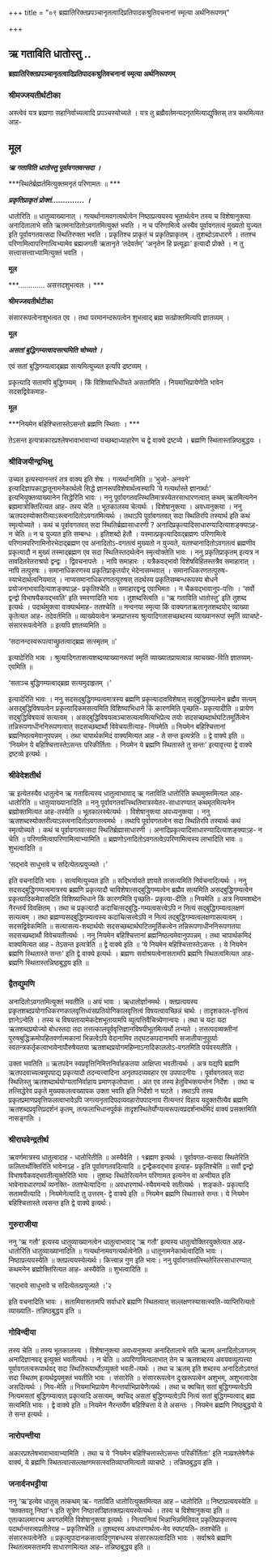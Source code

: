 +++
title = "०९ ब्रह्मातिरिक्तप्रपञ्चानृतत्वादिप्रतिपादकश्रुतिवचनानां स्मृत्या अर्थनिरूपणम्"

+++


## ऋ गताविति धातोस्तु ..

**ब्रह्मातिरिक्तप्रपञ्चानृतत्वादिप्रतिपादकश्रुतिवचनानां स्मृत्या अर्थनिरूपणम्**

### **श्रीमज्जयतीर्थटीका**

अस्त्वेवं यत्र ब्रह्मणा सहानिर्वाच्यत्वादि प्रपञ्चस्योच्यते । यत्र तु ब्रह्मैवर्तमन्यदनृतमित्याद्युक्तिस् तत्र कथमित्यत आह-

## **मूल**

***ऋ गताविति धातोस्तु पूर्वावगतवत्सदा ।***

***स्थितेर्ब्रह्मर्तमित्युक्तमनृतं परिणामतः ॥ ***

***प्रकृतिप्राकृतं प्रोक्तं.............. ।***

धातोरिति ॥ धातुव्याख्यानात् । गत्यर्थानामवगत्यर्थत्वेन निष्ठाप्रत्ययस्य भूतार्थत्वेन तस्य च विशेषानुक्त्या अनादितालाभे सति ऋतमनादितोऽवगतमित्युक्तं भवति । न च परिणामित्वे अस्यैव पूर्वावगतत्वं
मुख्यतो युज्यत इति पूर्वावगतवत्सदा स्थितिरुक्ता भवति । प्रकृतिश्च प्राकृतं च प्रकृतिप्राकृतम् । तुशब्दोऽवधारणे । ततश्च परिणामित्वापरिणात्विभ्यामेव ब्रह्मजगती ऋतानृते ‘तदेवर्तम्’ ‘अनृतेन हि प्रत्यूढाः’ इत्यादौ प्रोक्ते । न तु सत्त्वासत्त्वाभ्यामित्युक्तं भवति ।

**मूल**

***............. असत्तदशुभत्वतः । ***

**श्रीमज्जयतीर्थटीका**

संसाररूपत्वेनाशुभत्वत एव । तथा परमानन्दरूपत्वेन शुभत्वाद् ब्रह्म सत्प्रोक्तमित्यपि ज्ञातव्यम् ।

**मूल**

***असतां बुद्धिगम्यत्वादसत्यमिति चोच्यते ।***

एवं सतां बुद्धिगम्यत्वाद्ब्रह्म सत्यमित्युच्यत इत्यपि द्रष्टव्यम् ।

प्रकृत्यादि सतामपि बुद्धिगम्यम् । किं विशिष्याभिधीयते असतामिति । नियमाभिप्रायेणेति भावेन सदसद्विवेकमाह-

**मूल**

***नियमेन बहिश्चित्तास्तेऽसन्तो ब्रह्मणि स्थिताः । ***

तेऽसन्त इत्यत्राकारप्रश्लेषभावाभावाभ्यां यच्छब्दाध्याहारेण च द्वे वाक्ये द्रष्टव्ये । ब्रह्मणि स्थितास्तन्निष्ठबुद्धयः ।

### **श्रीविजयीन्द्रभिक्षु**

उच्यत इत्यस्यानन्तरं तत्र वाक्य इति शेषः । गत्यर्थानामिति ॥ ‘भुजो- अनवने’ इत्यादिज्ञापकाद्धातूनामनेकार्थत्वे सिद्धे ज्ञानरूपविशेषार्थत्वस्यापि ‘ये गत्यर्थास्ते ज्ञानार्थाः’ इत्यभियुक्तव्याख्यानेन सिद्धेरिति भावः । ननु पूर्वावगतवत्स्थितिमात्रस्येतरसाधारणत्वात् कथम् ऋतमित्यनेन ब्रह्ममात्रोक्तिरित्यत आह- तस्य चेति ॥ भूतकालस्य चेत्यर्थः । विशेषानुक्त्या । अवध्यनुक्त्या । ननु ऋतपदस्योक्तरीत्याऽस्त्वनादितोऽवगतमित्यर्थः । तथाऽपि पूर्वावगतवत् सदा स्थितिरपि तस्यार्थ इति कथं स्मृत्योच्यते । कथं च पूर्वावगतवत् सदा स्थितिर्ब्रह्मासाधारणी ? अनादिप्रकृत्यादिसाधारण्यादित्याशङ्क्याऽह- न चेति ॥ न च युज्यत इति सम्बन्धः । इतिशब्दो हेतौ । यस्मात्प्रकृत्यादिवद्ब्रह्मणः परिणामित्वे परिणामपरिणामिनोरभेदाद्ब्रह्मण एव अनादितोऽ-वगतत्वं मुख्यतो न युज्यते, यतश्चानादितोऽवगतत्वं ब्रह्मणीव प्रकृत्यादौ न मुख्यं तस्माद्ब्रह्मण एव सदा स्थितिस्तदर्थत्वेन स्मृत्योक्तेति भावः । ननु प्रकृतिप्राकृतम् इत्यत्र न तावदितरेतराश्रयो द्वन्द्वः । द्विवचनापत्तेः । नापि समाहारः । यत्रैकवद्भावो विशेषविहितस्तत्रैव समाहारात् । नापि तत्पुरुषः । समानाधिकरणस्य प्रकृतिप्राकृतयोर् भेदेनासम्भवात् । समानाधिकरणतत्पुरुष-स्याभेदार्थत्वनियमात् । नाप्यसमानाधिकरणतत्पुरुषस् तदर्थस्य प्रकृतिसम्बन्धरूपस्य बोधने प्रयोजनाभावादित्याशङ्क्याऽह- प्रकृतिश्चेति ॥ समाहारद्वन्द्व एवाभिमतः । न चैकवद्भावानुप-पत्तिः । ‘सर्वो द्वन्द्वो विभाषयैकवद्भवति’ इति स्मरणादिति भावः । तुशब्दस्त्विति ॥ ‘ऋ गताविति धातोस्तु’ इति तुशब्द इत्यर्थः । पदार्थमुक्त्वा वाक्यार्थमाह- ततश्चेति ॥ नन्वनया स्मृत्या किं वाक्यगतऋतानृतशब्दयोर् व्याख्या कृतेत्यत आह- तदेवर्तमिति ॥ व्याख्येयत्वेन क्रमप्राप्तस्य श्रुत्यादिगतासच्छब्दस्य व्याख्यानरूपां स्मृतिं व्याचष्टे- संसाररूपत्वेनेति ॥ इत्यपि ज्ञातव्यमिति ॥

‘सदानन्दस्वरूपत्वाच्छ्रुतत्वाद्ब्रह्म सत्स्मृतम् ॥’

इत्यादेरिति भावः । श्रुत्यादिगतासत्यशब्दव्याख्यानरूपां स्मृतिं व्याख्यातप्रायत्वान्न व्याचख्या-विति ज्ञातव्यम्- एवमिति ॥

‘सताञ्च बुद्धिगम्यत्वाद्ब्रह्म सत्यमुदाहृतम् ।’

इत्यादेरिति भावः । ननु सदसद्बुद्धिगम्यत्वमात्रस्य ब्रह्मणि प्रकृत्यादावविशेषात् सद्बुद्धिगम्यत्वेन ब्रह्मैव सत्यम् असद्बुद्धिविषयत्वेन प्रकृत्यादिकमसत्यमिति विशिष्याभिधाने किं कारणमिति पृच्छति- प्रकृत्यादीति ॥ प्रायेण सद्बुद्धिविषयत्वं सत्यत्वम् । असद्बुद्धिविषयत्वञ्चासत्यत्वमित्यभिप्रेत्य तयोः सदसच्छब्दार्थघटितमूर्तित्वेन तन्निरूपणाधीननिरूपणत्वात् सदसच्छब्दार्थौ विवेचयतीत्याह- नियमेति ॥ नियमेन बहिश्चित्तानां ब्रह्मनिष्ठत्वमेवानुपपन्नम् । तथा चापार्थकमिदं वाक्यमित्यत आह - ते सन्त इत्यत्रेति ॥ द्वे वाक्ये इति ॥ ‘नियमेन ये बहिश्चित्तास्तेऽसन्तः परिकीर्तिताः । नियमेन ये ब्रह्मणि स्थितास्ते तु सन्तः’ इत्यावृत्त्या द्वे वाक्ये द्रष्टव्ये इत्यर्थः ।

### **श्रीवेदेशतीर्थ**

ऋ इत्येतस्यैव धातुत्वेन ऋ गतावित्यस्य धातुत्वाभावाद् ऋ गताविति धातोरिति कथमुक्तमित्यत आह- धातोरिति ॥ धातुव्याख्यानादिति ॥ ननु पूर्वावगतवत्स्थितिमात्रस्येतर-साधारण्यात् कथमृतमित्यनेन ब्रह्मोक्तमित्यत आह-तस्येति ॥ भूतकालस्येत्यर्थः । विशेषानुक्त्या अवध्यनुक्त्या । ननु ऋतशब्दस्योक्तरीत्याऽस्त्वनादितोऽवगतत्वमर्थः । तथापि पूर्वावगतत्वेन सदा स्थितिरपि तस्यार्थः कथं स्मृत्योच्यते । कथं च पूर्वावगतवत्सदा स्थितिर्ब्रह्मासाधारणी । अनादिप्रकृत्यादिसाधारण्यादित्याशङ्क्याऽह- न चेति ॥ परिणामित्वापरिणामित्वाभ्यामिति ॥ ब्रह्मणोऽनादितोऽवगतत्वेऽपरिणामित्वस्य लाभादिति भावः ॥ शुभत्वादिति ॥

‘सद्भावे साधुभावे च सदित्येतत्प्रयुज्यते ।’

इति वचनादिति भावः । सत्यमित्युच्यत इति ॥ सद्भिर्यायते ज्ञायते तत्सत्यमिति निर्वचनादित्यर्थः । ननु सदसद्बुद्धिगम्यत्वमात्रस्य ब्रह्मणि प्रकृत्यादौ चाविशेषात्सद्बुद्धिगम्यत्वेन ब्रह्मैव सत्यमिति असद्बुद्धिगम्यत्वेन प्रकृत्यादिकमेवासदिति विशिष्याभिधाने किं कारणमिति पृच्छति- प्रकृत्या-दीति ॥ नियमेति ॥ अत्र नियमशब्देन नैरन्तर्यं विवक्षितम् । तथा च प्रकृत्यादौ कदाचित्सद्बुद्धि-गम्यत्वसत्त्वेऽपि न नित्यं सद्बुद्धिगम्यत्वलक्षणं सत्यत्वम् । तथा ब्रह्मण्यसद्बुद्धिगम्यत्वस्य कदाचित्सत्त्वेऽपि न नित्यं तद्बुद्धिगम्यत्वलक्षणासत्यत्वम् । सदसद्विवेकमिति ॥ सत्यासत्य-शब्दार्थयोः सदसच्छब्दार्थघटितमूर्तिकत्वेन तन्निरूपणाधीननिरूपणतया सदसच्छब्दार्थौ विवेचयतीत्यर्थः । ननु नियमेन बहिश्चित्तानां ब्रह्मनिष्ठत्वमेवानुपपन्नम् । तथा चापार्थकमिदं
वाक्यमित्यत आह - तेऽसन्त इत्यत्रेति ॥ द्वे वाक्ये इति ॥ ‘ये नियमेन बहिश्चित्तास्तेऽसन्तः । ये नियमेन ब्रह्मणि स्थितास्ते सन्तः’ इति द्वे वाक्ये इत्यर्थः । ब्रह्मणः सर्वाश्रयत्वेनासतामपि ब्रह्मणि स्थितत्वमित्यत आह- ब्रह्मणि स्थितास्तन्निष्ठबुद्धय इति ॥

### **द्वैतद्युमणि**

अनादितोऽवगतमित्युक्तं भवतीति ॥ अयं भावः । ऋधातोर्ज्ञानमर्थः । क्तप्रत्ययस्य प्रकृतशब्दप्रयोगाधिकरणकालवृत्तिध्वंसप्रतियोगिकालवृत्तित्वं विषयत्वावच्छिन्नं चार्थः । तादृशकाल-वृत्तित्वं ज्ञानेऽन्वेति । तस्य च विषयतायामेकदेशभूतायामपि व्युत्पत्तिवैचित्र्येणान्वयः । तथा च यदा यदा ऋतशब्दप्रयोज्यो बोधस्तदा तदा तत्तत्कालपूर्ववृत्तिज्ञानविषयीभूतमित्यर्थो लभ्यते । तत्तत्पदव्यक्तीनां पुरुषबुद्धिक्रमोपहितवर्णात्मकानां भिन्नत्वेऽपि वेदानामिव तद्घटकपदानामपि सजातीयानुपूर्व्याः स्वतन्त्रकर्तृकत्वाभावेनापौरुषेयतया ऋतशब्दप्रयोगमहिम्नाऽनादिकालतोऽ-वगतमिति पर्यवस्यतीति ।

उक्ता भवतिति ॥ ऋतपदेन स्वप्रवृत्तिनिमित्तनिर्वाहकतया आक्षिप्ता भवतीत्यर्थः । अत्र यद्यपि ब्रह्मणि ऋतपदवाच्यत्वमुपपाद्य प्रकृत्यादौ तदन्यत्त्वादिना अनृतपदव्यवहार एव उपपादनीयः । पूर्वावगतवत् सदा स्थितिस्तु ऋतशब्दार्थयोग्यतानिर्वाहाय प्रमाणकृतोपात्ता । अत एव तस्य हेतुविभक्त्यन्तेन निर्देशः । तथा च तत्सिद्धेरेव प्रकृते मुख्यफलत्वख्यापक उक्ता भवति इति निर्देशो न घटते । तथाऽपि तस्य प्रकृतप्रमाणप्रवृत्तिफलत्वाभावेऽपि जगत्यनृतादिपदव्यवहारोपपादनाय रीत्यन्तरं विहाय यदुक्तरीत्यैव ब्रह्मणि ऋतशब्दप्रवृत्तिप्रदर्शनं कृतम्, तत्फलाभिधानपूर्वकं तादृशस्थितेर्योग्यत्वरूपत्वप्रदर्शनार्थमिदं वाक्यं प्रसक्तमिति नासङ्गतिः ।

### **श्रीराघवेन्द्रतीर्थ**

ऋवर्णमात्रस्य धातुत्वादाह - धातोरितीति ॥ अस्यैवेति । १ब्रह्मण इत्यर्थः । पूर्वावगत-वत्सदा स्थितेरिति फलितार्थोक्तिरिति भावेनाऽह - इति पूर्वावगतवदित्यादि ॥ द्वन्द्वैकवद्भाव इत्याह- प्रकृतिश्चेति ॥ सर्वो द्वन्द्वो विभाषयैकवद्भवतीत्युक्तेरिति भावः । तुशब्दः स्थितेरित्यनेन परिणामत इत्यनेन वा अन्वीयत इति भावेनावधारणार्थं व्यनक्ति- ततश्चेत्यादिना ॥ अवधारणार्थ-स्यैवमन्वये सतीत्यर्थः । शङ्कते- प्रकृत्यादि सतामपीत्यादि । नियमेनेत्यादि तु उत्तरम्- द्वे वाक्ये इति ॥ नियमेन ब्रह्मणि स्थितास्ते सन्तः। ये नियमेन बहिश्चित्तास्ते त्वसन्त इति द्वे वाक्ये इत्यर्थः।

### **गुरुराजीया**

ननु ‘ऋ गतौ’ इत्यस्य धातुव्याख्यानत्वेन धातुत्वाभावाद् ‘ऋ गतौ’ इत्यस्य धातुत्वोक्तिरयुक्तेत्यत आह- धातोरिति धातुव्याख्यानादिति ॥ गत्यर्थानामवगत्यर्थत्वेनेति ॥ धातूनामनेकार्थत्वादिति भावः । निष्ठाप्रत्ययस्येति ॥ क्तप्रत्ययस्येत्यर्थः। कित्त्वान्न गुण इति भावः। ननु पूर्वावगतवत्स्थितेरितरसाधारण्यात् कथमनेन ब्रह्मोक्तिरित्यत आह- अस्यैवेति ॥ शुभत्वादिति ॥

‘सद्भावे साधुभावे च सदित्येतत्प्रयुज्यते ।’२

इति वचनादिति भावः । सतामिवासतामपि सर्वाधारे ब्रह्मणि स्थितत्वात् सल्लक्षणस्यासत्स्वति-व्याप्तिरित्यतो व्याख्याति- तन्निष्ठबुद्धय इति ॥

### **गोविन्दीया**

तस्य चेति ॥ तस्य भूतकालस्य । विशेषानुक्त्या अवध्यनुक्त्या अनादितालाभे सति ऋतम् अनादितोऽवगतम् अनादिज्ञानवद् इत्युक्तं भवतीत्यर्थः । न चेति ॥ अपरिणामित्वलाभात् तेन च ऋतशब्दस्य अवयवव्युत्पत्त्या पूर्वावगतत्वरूपार्थवद् सदा स्थितिरूपार्थोऽप्युक्तो भवती-त्यर्थः । तथा च ऋतम् इति शब्दस्य अनादितोऽवगतं सदा स्थितम् इत्यर्थद्वयमुक्तं भवतीति भावः । संसारेति ॥ संसाररूपत्वेन दुःखरूपत्वेन अशुभम्, अशुभत्वादेव असदित्यर्थः । निय-मेति ॥ नियमाभिप्रायेण नैरन्तर्याभिप्रायेणेत्यर्थः । तथा च क्वचित् सतां बुद्धिगम्यत्वेऽपि नित्यमसतां बुद्धिगम्यत्वात् प्रकृत्यादि असत्यम्, क्वचिद् असतां बुद्धिगम्यत्वेऽपि नित्यं सतां बुद्धिगम्यत्वाद् ब्रह्म सत्यमिति भावः । द्वे वाक्ये इति ॥ नियमेन नैरन्तर्येण बहिश्चित्ता ये ते असन्तः । नियमेन ब्रह्मणि निष्ठबुद्धयो ये ते सन्त इत्यर्थः ।

### **नारोपन्तीया**

अकारप्रश्लेषभावाभावाभ्यामिति । तथा च ये ‘नियमेन बहिश्चित्तास्तेऽसन्तः परिकीर्तिताः’ इति नञ्प्रश्लेषेणैकं वाक्यं, ये ब्रह्मणि स्थितत्वात्सल्लक्षणमसत्स्वतिव्याप्तमित्यतो व्याचष्टे । तन्निष्ठबुद्धय इति ।

### **जनार्दनभट्टीया**

ननु ‘ऋ’इत्येव धातुस् तत्कथम् ऋ- गताविति धातोरित्युक्तमित्यत आह – धातोरिति ॥ निष्टाप्रत्ययस्येति ॥ ‘क्तक्तवतू निष्ठा’१ इति सूत्रेण निष्ठासञ्ज्ञितक्तप्रत्ययस्येत्यर्थः । तस्य च विशेषानुक्त्या इति ॥ एतत्कालमारभ्य अवगतमिति विशेषानुक्त्या इत्यर्थः । नित्यानित्यं भिन्नाभिन्नमितिवत् प्रकृतिप्राकृतस्य पदार्थान्तरत्वप्रतीतेराह – प्रकृतिश्चेति ॥ तुशब्दस्य अवधारणार्थत्व-मेव स्पष्टयति– ततश्चेति ॥ संसाररूपत्वेनेति ॥ प्रकृत्युपादानकसत्वादिगुणबन्धस्य संसाररूपत्वादिति भावः । सर्वाश्रये ब्रह्मणि स्थितत्वमसतामपि साधारणमित्यत आह– तन्निष्ठबुद्धय इति ॥

